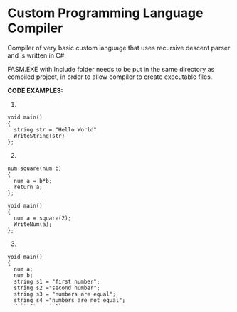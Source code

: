 # Custom Programming Language Compiler

Compiler of very basic custom language that uses recursive descent parser and is written in C#.

FASM.EXE with Include folder needs to be put in the same directory as compiled project,
in order to allow compiler to create executable files.

**CODE EXAMPLES:**

1.
```
void main()
{
  string str = "Hello World"
  WriteString(str)
};
```
2.
```
num square(num b)
{
  num a = b*b;
  return a;
};

void main()
{
  num a = square(2);
  WriteNum(a);
};
```
3.
```
void main()
{
  num a;
  num b;
  string s1 = "first number";
  string s2 ="second number";
  string s3 = "numbers are equal";
  string s4 ="numbers are not equal";
  WriteString(s1);
  a = ReadNum();
  WriteString(s2);
  b = ReadNum();
  if a==b;
    WriteString(s3);
  else;
    WriteString(s4);
  endif;
};
```
